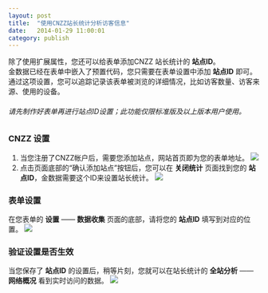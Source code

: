 ```yaml
---
layout: post
title:  "使用CNZZ站长统计分析访客信息"
date:   2014-01-29 11:00:01
category: publish
---
```


除了使用扩展属性，您还可以给表单添加CNZZ 站长统计的 **站点ID**。  
金数据已经在表单中嵌入了预置代码，您只需要在表单设置中添加 **站点ID** 即可。  
通过这项设置，您可以追踪记录该表单被浏览的详细情况，比如访客数量、访客来源、使用的设备。

###### 请先制作好表单再进行站点ID设置；此功能仅限标准版及以上版本用户使用。

### CNZZ 设置

1. 当您注册了CNZZ帐户后，需要您添加站点，网站首页即为您的表单地址。
	![](http://jinshuju-help-pics.b0.upaiyun.com/images/cnzz-1.png)
2. 点击页面底部的“确认添加站点”按钮后，您可以在 **关闭统计** 页面找到您的 **站点ID**，金数据需要这个ID来设置站长统计。
	![](http://jinshuju-help-pics.b0.upaiyun.com/images/cnzz-2.png)

### 表单设置

在您表单的 **设置** —— **数据收集** 页面的底部，请将您的 **站点ID** 填写到对应的位置。
	![](http://jinshuju-help-pics.b0.upaiyun.com/images/cnzz-3.png)

### 验证设置是否生效

当您保存了 **站点ID** 的设置后，稍等片刻，您就可以在站长统计的 **全站分析** —— **网络概况** 看到实时访问的数据。
	![](http://jinshuju-help-pics.b0.upaiyun.com/images/cnzz-4.png)
